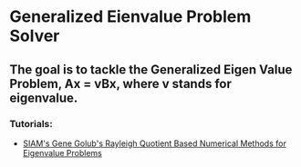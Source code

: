 
# Generalized Eienvalue Problem Solver

## The goal is to tackle the Generalized Eigen Value Problem,  Ax = vBx, where v stands for eigenvalue.


### Tutorials: 

- [SIAM's Gene Golub's Rayleigh Quotient Based Numerical Methods for Eigenvalue Problems](https://www.youtube.com/watch?v=P-SEN1tNphM)
